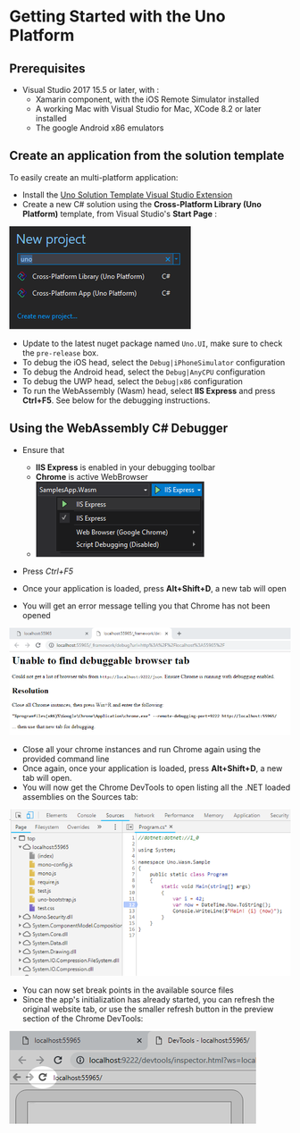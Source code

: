 # Getting Started with the Uno Platform

## Prerequisites
* Visual Studio 2017 15.5 or later, with :
	* Xamarin component, with the iOS Remote Simulator installed
	* A working Mac with Visual Studio for Mac, XCode 8.2 or later installed
	* The google Android x86 emulators

## Create an application from the solution template

To easily create an multi-platform application:
* Install the [Uno Solution Template Visual Studio Extension](https://marketplace.visualstudio.com/items?itemName=nventivecorp.uno-platform-addin)
* Create a new C# solution using the **Cross-Platform Library (Uno Platform)** template, from Visual Studio's **Start Page** :

![](assets/quick-start/vsix-new-project.png)
* Update to the latest nuget package named `Uno.UI`, make sure to check the `pre-release` box.
* To debug the iOS head, select the `Debug|iPhoneSimulator` configuration
* To debug the Android head, select the `Debug|AnyCPU` configuration
* To debug the UWP head, select the `Debug|x86` configuration
* To run the WebAssembly (Wasm) head, select **IIS Express** and press **Ctrl+F5**. See below for the debugging instructions.

## Using the WebAssembly C# Debugger
- Ensure that 
  - **IIS Express** is enabled in your debugging toolbar
  - **Chrome** is active WebBrowser
  - ![iis express settings](Assets/quick-start/wasm-debugging-iis-express.png)

- Press *Ctrl+F5*
- Once your application is loaded, press **Alt+Shift+D**, a new tab will open
- You will get an error message telling you that Chrome has not been opened

![](Assets/quick-start/wasm-debugger-step-01.png)
-  Close all your chrome instances and run Chrome again using the provided command line
-  Once again, once your application is loaded, press **Alt+Shift+D**, a new tab will open.
- You will now get the Chrome DevTools to open listing all the .NET loaded assemblies on the Sources tab: 

![](Assets/quick-start/wasm-debugger-step-02.png)

- You can now set break points in the available source files
- Since the app's initialization has already started, you can refresh the original website tab, or use the smaller refresh button in the preview section of the Chrome DevTools:

![](Assets/quick-start/wasm-debugger-step-03.png)
